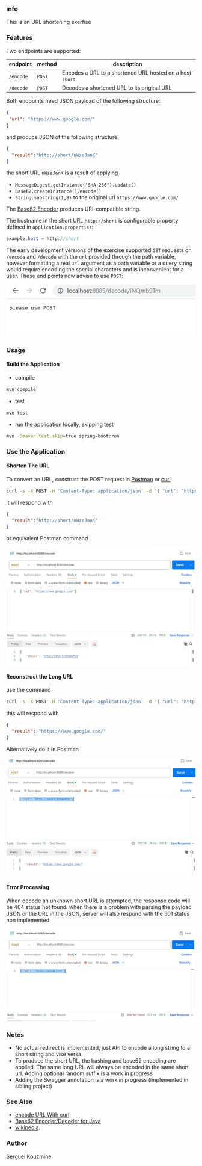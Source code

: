 ### info
This is an URL shortening exerfise

### Features

Two endpoints are supported:

endpoint | method | description
 --- | ---  | --- 
 `/encode` | `POST` | Encodes a URL to a shortened URL hosted on a host `short`
 `/decode` | `POST` | Decodes a shortened URL to its original URL

Both endpoints need JSON payload of the following structure:
```JSON
{
 "url": "https://www.google.com/"
}
```
and produce JSON of the following structure:
```JSON
{
  "result":"http://short/nWzeJanK"
}
```
the short URL `nWzeJanK` is a result of applying
 + `MessageDigest.getInstance("SHA-256").update()`
 + `Base62.createInstance().encode()`
 + `String.substring(1,8)` 
to the original url `https://www.google.com/` 

The [Base62 Encoder](https://github.com/seruco/base62) produces URI-compatible string.


The hostname in the short URL `http://short` is configurable property
defined in `application.properties`:
```java
example.host = http://short
```

The early development versions of the exercise supported `GET` requests on `/encode` and `/decode` with the `url` provided through the path variable, 
however formatting a real `url` argument as a path variable or a query string would require encoding the special characters and is inconvenient for a user.
These end points now advise to use `POST`:

![advise](https://github.com/sergueik/exercise/blob/master/screenshots/capture-advise.png)

### Usage

#### Build the Application

* compile
```sh
mvn compile
```
* test
```sh
mvn test
```
* run the application locally, skipping test
```sh
mvn -Dmaven.test.skip=true spring-boot:run
```
### Use the Application

#### Shorten The URL
To convert an URL, construct the POST request in [Postman](https://www.postman.com/downloads/) or [curl](https://curl.se/download.html)
```sh
curl -s -X POST -H 'Content-Type: application/json' -d '{ "url": "https://www.google.com/"}' http://localhost:8085/encode
```
it will respond with
```JSON
{
  "result":"http://short/nWzeJanK"
}
```
or equivalent Postman command

![encode](https://github.com/sergueik/exercise/blob/master/screenshots/capture-encode.png)



#### Reconstruct the Long URL

use the command

```sh
curl -s -X POST -H 'Content-Type: application/json' -d '{ "url": "http://short/nWzeJanK"}' http://localhost:8085/decode
```

this will respond with
```JSON
{
  "result": "https://www.google.com/"
}
```
Alternatively do it in Postman

![decode](https://github.com/sergueik/exercise/blob/master/screenshots/capture-decode.png)

#### Error Processing

When decode an unknown short URL is attempted, the response code will be 404 status not found.
when there is a problem with parsing the payload JSON or the URL in the JSON, server will also respond with the 501 status non implemented

![error](https://github.com/sergueik/exercise/blob/master/screenshots/capture-nodata.png)

### Notes

  * No actual redirect is implemented, just API to encode a long string to a short string and vise versa.
  * To produce the short URL, the hashing and base62 encoding are applied. The same long URL will always be encoded in the same short url. Adding optional random suffix is a work in progress
  * Adding the Swagger annotation is a work in progress (implemented in sibling project)

### See Also


  * [encode URL With curl](https://www.baeldung.com/linux/uri-encode-curl)
  * [Base62 Encoder/Decoder for Java](https://github.com/seruco/base62)	
  * [wikipedia](https://en.wikipedia.org/wiki/Base62).



### Author
[Serguei Kouzmine](kouzmine_serguei@yahoo.com)
